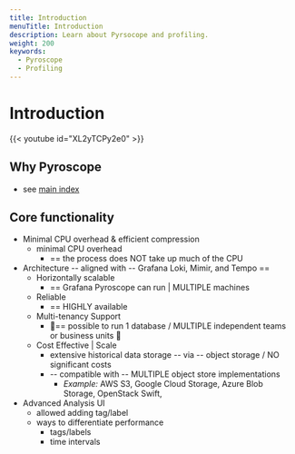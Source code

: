 ```yaml
---
title: Introduction
menuTitle: Introduction
description: Learn about Pyrsocope and profiling.
weight: 200
keywords:
  - Pyroscope
  - Profiling
---
```


# Introduction

{{< youtube id="XL2yTCPy2e0" >}}

## Why Pyroscope

* see [main index](../_index.md)

## Core functionality

* Minimal CPU overhead & efficient compression
  * minimal CPU overhead
    * == the process does NOT take up much of the CPU
* Architecture -- aligned with -- Grafana Loki, Mimir, and Tempo ==
    - Horizontally scalable
      - == Grafana Pyroscope can run | MULTIPLE machines
    - Reliable
      - == HIGHLY available
    - Multi-tenancy Support
      - 👀== possible to run 1 database / MULTIPLE independent teams or business units 👀
    - Cost Effective | Scale
      - extensive historical data storage -- via -- object storage / NO significant costs
      - -- compatible with -- MULTIPLE object store implementations
        - _Example:_ AWS S3, Google Cloud Storage, Azure Blob Storage, OpenStack Swift, 
* Advanced Analysis UI
  * allowed adding tag/label
  * ways to differentiate performance
    * tags/labels
    * time intervals
